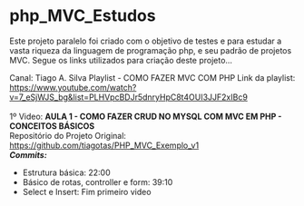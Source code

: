 # php_MVC_Estudos
<p>Este projeto paralelo foi criado com o objetivo de testes e para estudar a vasta riqueza da linguagem de programação php, 
e seu padrão de projetos MVC. Segue os links utilizados para criação deste projeto... </p>

Canal: Tiago A. Silva Playlist - COMO FAZER MVC COM PHP Link da playlist:<br>https://www.youtube.com/watch?v=7_eSjWJS_bg&list=PLHVpcBDJr5dnryHpC8t4OUI3JJF2xIBc9<br><br>
1º Video: **AULA 1 - COMO FAZER CRUD NO MYSQL COM MVC EM PHP - CONCEITOS BÁSICOS**<br>
Repositório do Projeto Original:
https://github.com/tiagotas/PHP_MVC_Exemplo_v1<br>
***Commits:***
- Estrutura básica: 22:00
- Básico de rotas, controller e form: 39:10
- Select e Insert: Fim primeiro video



